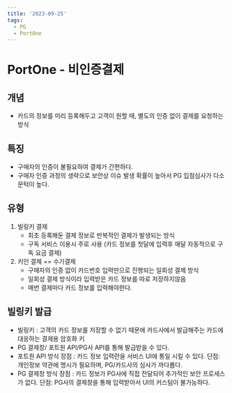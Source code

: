 ```yaml
---
title: '2023-09-25'
tags:
  - PG
  - PortOne
---
```

# PortOne - 비인증결제

## 개념
- 카드의 정보를 미리 등록해두고 고객이 원할 때, 별도의 인증 없이 결제를 요청하는 방식

## 특징
- 구매자의 인증이 불필요하여 결제가 간편하다.
- 구매자 인증 과정의 생략으로 보안상 이슈 발생 확률이 높아서 PG 입점심사가 다소 문턱이 높다.

## 유형
1. 빌링키 결제
	- 최초 등록해둔 결제 정보로 반복적인 결제가 발생되는 방식
	- 구독 서비스 이용시 주로 사용 (카드 정보를 첫달에 입력후 매달 자동적으로 구독 요금 결제)
2. 키인 결제 == 수기결제
	- 구매자의 인증 없이 카드번호 입력만으로 진행되는 일회성 결제 방식
	- 일회성 결제 방식이라 입력받은 카드 정보를 따로 저장하지않음
	- 매번 결제마다 카드 정보를 입력해야한다.

## 빌링키 발급
- 빌링키 : 고객의 카드 정보를 저장할 수 없기 때문에 카드사에서 발급해주는 카드에 대응하는 결제용 암호화 키 
- PG 결제창/ 포트원 API/PG사 API를 통해 발급받을 수 있다.
- 포트원 API 방식
	장점 : 카드 정보 입력란을 서비스 UI에 통일 시킬 수 있다. 
	단점: 개인정보 약관에 명시가 필요하며, PG/카드사의 심사가 까다롭다.
- PG 결제창 방식
	장점 : 카드 정보가 PG사에 직접 전달되어 추가적인 보안 프로세스가 없다.
	단점: PG사의 결제창을 통해 입력받아서 UI의 커스텀이 불가능하다.